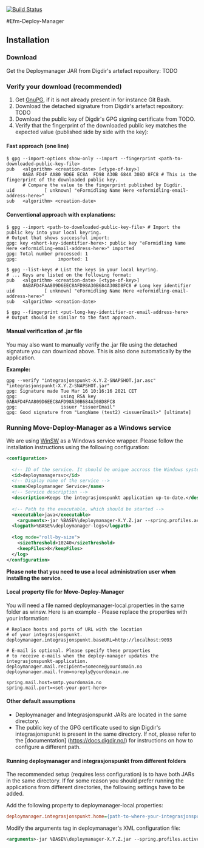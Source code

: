 [![Build Status](https://dev.azure.com/dificloud/eformidling/_apis/build/status/felleslosninger.efm-deploy-manager?repoName=felleslosninger%2Fefm-deploy-manager&branchName=feature-MOVE-2110-pipeline)](https://dev.azure.com/dificloud/eformidling/_build/latest?definitionId=27&repoName=felleslosninger%2Fefm-deploy-manager&branchName=feature-MOVE-2110-pipeline)

#Efm-Deploy-Manager

## Installation
### Download
Get the Deploymanager JAR from Digdir's artefact repository: TODO
### Verify your download (recommended)
1. Get [GnuPG](https://gnupg.org/download/), if it is not already present in for instance Git Bash.
2. Download the detached signature from Digdir's artefact repository: TODO
3. Download the public key of Digdir's GPG signing certificate from TODO.
4. Verify that the fingerprint of the downloaded public key matches the expected value (published side by side with the key):
#### Fast approach (one line)
```shell
$ gpg --import-options show-only --import --fingerprint <path-to-downloaded-public-key-file>
pub   <algorithm> <creation-date> [<type-of-key>]
      0ABA FD4F AA80 9D6E EC8A  FD98 A30B 684A 308D 8FC8 # This is the fingerprint of the downloaded public key. 
      # Compare the value to the fingerprint published by Digdir.
uid           [ unknown] "eFormidling Name Here <eformidling-email-address-here>"
sub   <algorithm> <creation-date>

```
#### Conventional approach with explanations:
```shell
$ gpg --import <path-to-downloaded-public-key-file> # Import the public key into your local keyring.
# Output that shows successful import:
gpg: key <short-key-identifier-here>: public key "eFormidling Name Here <eformidling-email-address-here>" imported
gpg: Total number processed: 1
gpg:               imported: 1

$ gpg --list-keys # List the keys in your local keyring.
# ... Keys are listed on the following format:
pub   <algorithm> <creation-date> [<type-of-key>]
      0ABAFD4FAA809D6EEC8AFD98A30B684A308D8FC8 # Long key identifier
uid           [ unknown] "eFormidling Name Here <eformidling-email-address-here>"
sub   <algorithm> <creation-date>

$ gpg --fingerprint <put-long-key-identifier-or-email-address-here>
# Output should be similar to the fast approach.

```
#### Manual verification of .jar file
You may also want to manually verify the .jar file using the detached signature you can download above. This is also done automatically by the application.

**Example:**
```shell
gpg --verify "integrasjonspunkt-X.Y.Z-SNAPSHOT.jar.asc" "integrasjonspunkt-X.Y.Z-SNAPSHOT.jar"
gpg: Signature made Tue Mar 16 10:16:16 2021 CET
gpg:                using RSA key 0ABAFD4FAA809D6EEC8AFD98A30B684A308D8FC8
gpg:                issuer "issuerEmail"
gpg: Good signature from "LongName (test2) <issuerEmail>" [ultimate]
``` 

### Running Move-Deploy-Manager as a Windows service

We are using [WinSW](https://github.com/kohsuke/winsw) as a Windows service wrapper. Please follow the installation instructions using the following configuration:

```xml
<configuration>
  
  <!-- ID of the service. It should be unique accross the Windows system-->
  <id>deploymanagersvc</id>
  <!-- Display name of the service -->
  <name>Deploymanager Service</name>
  <!-- Service description -->
  <description>Keeps the integrasjonspunkt application up-to-date.</description>
  
  <!-- Path to the executable, which should be started -->
  <executable>java</executable>
    <arguments>-jar %BASE%\deploymanager-X.Y.Z.jar --spring.profiles.active=production --spring.config.additional-location=file:%BASE%\integrasjonspunkt-local.properties</arguments>
  <logpath>%BASE%\deploymanager-logs</logpath>
  
  <log mode="roll-by-size">
    <sizeThreshold>10240</sizeThreshold>
    <keepFiles>8</keepFiles>
  </log>
</configuration>
```
**Please note that you need to use a local administration user when installing the service.**
#### Local property file for Move-Deploy-Manager

You will need a file named deploymanager-local.properties in the same folder as winsw.
Here is an example - Please replace the properties with your information:

```properties
# Replace hosts and ports of URL with the location
# of your integrasjonspunkt.
deploymanager.integrasjonspunkt.baseURL=http://localhost:9093

# E-mail is optional. Please specify these properties 
# to receive e-mails when the deploy-manager updates the integrasjonspunkt-application.
deploymanager.mail.recipient=someone@yourdomain.no
deploymanager.mail.from=noreply@yourdomain.no

spring.mail.host=smtp.yourdomain.no
spring.mail.port=<set-your-port-here>
```  
#### Other default assumptions
- Deploymanager and Integrasjonspunkt JARs are located in the same directory.
- The public key of the GPG certificate used to sign Digdir's integrasjonspunkt is present in the same directory. If not, please refer to the [documentation]  (https://docs.digdir.no/) for instructions on how to configure a different path.

#### Running deploymanager and integrasjonspunkt from different folders
The recommended setup (requires less configuration) is to have both JARs in the same directory. If for some reason you should prefer running the applications from different directories, the following settings have to be added.

Add the following property to deploymanager-local.properties:
```INI
deploymanager.integrasjonspunkt.home={path-to-where-your-integrasjonspunkt-runs}
```
Modify the arguments tag in deploymanager's XML configuration file:
```xml
<arguments>-jar %BASE%\deploymanager-X.Y.Z.jar --spring.profiles.active=production --spring.config.additional-location=file:{path-to-where-your-integrasjonspunkt-runs}\integrasjonspunkt-local.properties</arguments>
```